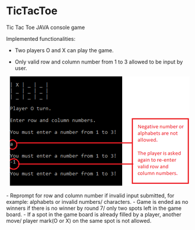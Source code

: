 # TicTacToe
Tic Tac Toe JAVA console game

Implemented functionalities:

- Two players O and X can play the game.

- Only valid row and column number from 1 to 3 allowed to be input by user.
<p align="center">
  <img src="https://github.com/munagurung/ProjectImages/blob/master/tictactoe/invalidnumber.PNG"/>
</p>
- Reprompt for row and column number if invalid input submitted, for example: alphabets or invalid numbers/ characters.
- Game is ended as no winners if there is no winner by round 7/ only two spots left in the game board.
- If a spot in the game board is already filled by a player, another move/ player mark(O or X) on the same spot is not allowed.
